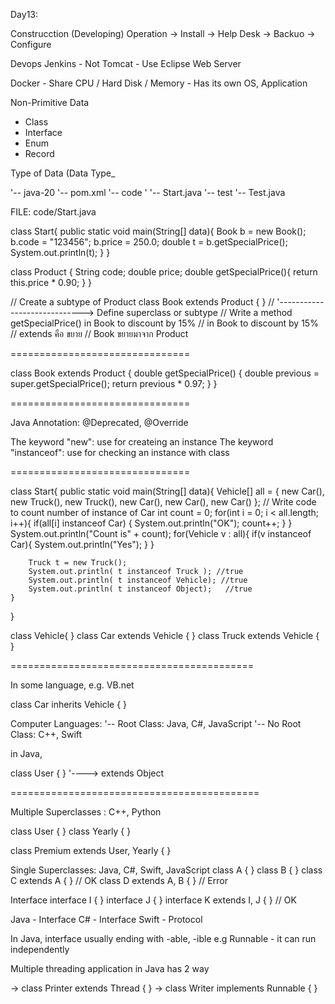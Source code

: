
Day13:

Construcction (Developing)				Operation
										-> Install
										-> Help Desk
										-> Backuo
										-> Configure

Devops
Jenkins 	- Not Tomcat
			- Use Eclipse Web Server

Docker 		- Share CPU / Hard Disk / Memory
			- Has its own OS, Application

Non-Primitive Data
- Class
- Interface
- Enum
- Record

Type of Data (Data Type_

'-- java-20
	'-- pom.xml
	'-- code
	'	'-- Start.java
	'-- test
		'-- Test.java
	
FILE: code/Start.java

class Start{
    public static void main(String[] data){
        Book b = new Book();
        b.code = "123456";
        b.price = 250.0;
        double t = b.getSpecialPrice();
        System.out.println(t);
    }
}

class Product {
    String code;
    double price;
    double getSpecialPrice(){
        return this.price * 0.90;
    }
}

// Create a subtype of Product
class Book extends Product { }
    // '-----------------------------> Define superclass or subtype
// Write a method getSpecialPrice() in Book to discount by 15%
// in Book to discount by 15%
// extends คือ ขยาย
// Book ขยายมาจาก Product

===============================

class Book extends Product { 
    double getSpecialPrice() {
        double previous = super.getSpecialPrice();
        return previous * 0.97;
    }
}

===============================

Java Annotation: @Deprecated, @Override

The keyword "new":			use for createing an instance
The keyword "instanceof":	use for checking an instance with class

===============================

class Start{
    public static void main(String[] data){
        Vehicle[] all = { new Car(), new Truck(),
                          new Truck(), new Car(),
                          new Car(), new Car() };
    // Write code to count number of instance of Car
        int count = 0;
        for(int i = 0; i < all.length; i++){
            if(all[i] instanceof Car) {
                System.out.println("OK");
                count++;
            }
        }
        System.out.println("Count is" + count);
        for(Vehicle v : all){
            if(v instanceof Car){
                System.out.println("Yes");
            }
        }

        Truck t = new Truck();
        System.out.println( t instanceof Truck ); //true
        System.out.println( t instanceof Vehicle); //true
        System.out.println( t instanceof Object);   //true
    }
}

class Vehicle{ }
class Car extends Vehicle { }
class Truck extends Vehicle { }

==========================================

In some language, e.g. VB.net

class Car inherits Vehicle { }



Computer Languages:
'-- Root Class: Java, C#, JavaScript
'-- No Root Class: C++, Swift

in Java,

class User { }
			'----> extends Object

===========================================

Multiple Superclasses : C++, Python

class User { }
class Yearly { }

class Premium extends User, Yearly { }


Single Superclasses: Java, C#, Swift, JavaScript
class A { }
class B { }
class C extends A { }		// OK
class D extends A, B { }	// Error


Interface
interface I { }
interface J { }
interface K extends I, J { } // OK

Java  - Interface
C# 	  - Interface
Swift - Protocol


In Java, interface usually ending with -able, -ible
e.g 
Runnable - it can run independently

Multiple threading application
in Java has 2 way

-> class Printer extends Thread { }
-> class Writer implements Runnable { }



 